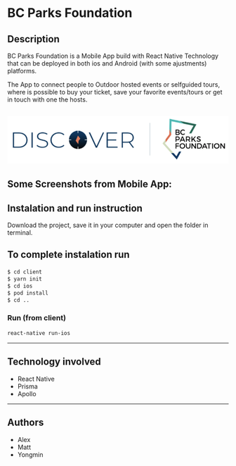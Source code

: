 # BC Parks Foundation

## Description

BC Parks Foundation is a Mobile App build with React Native Technology that can be deployed in both ios and Android (with some ajustments) platforms.

The App to connect people to Outdoor hosted events or selfguided tours, where is possible to buy your ticket, save your favorite events/tours or get in touch with one the hosts.

## <img src="./client/js/assets/images/discoverWhite.png" >

## Some Screenshots from Mobile App:

## Instalation and run instruction

Download the project, save it in your computer and open the folder in terminal.

## To complete instalation run

```console
$ cd client
$ yarn init
$ cd ios
$ pod install
$ cd ..
```

### Run (from client)

```bash
react-native run-ios
```

---

## Technology involved

- React Native
- Prisma
- Apollo

---

## Authors

- Alex
- Matt
- Yongmin
